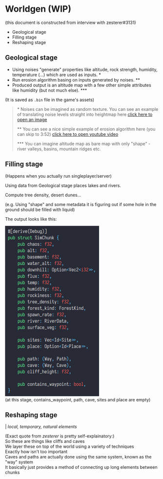 # Worldgen (WIP)

(this document is constructed from interview with zesterer#3131)

- Geological stage
- Filling stage
- Reshaping stage

## Geological stage

* Using noises "generate" properties like altitude, rock strength, humidity, temperature (...) which are used as inputs. *
* Run erosion algorithm basing on inputs generated by noises. **
* Produced output is an altitude map with a few other simple attributes like humidity (but not much else). ***

(It is saved as `.bin` file in the game's assets)

> \* Noises can be imagined as random texture. You can see an example of translating noise levels straight into heightmap here [click here to open an image](https://image.pngaaa.com/789/3711789-middle.png)
>
> \*\* You can see a nice simple example of erosion algorithm here (you can skip to 3:52) [click here to open youtube video](https://youtu.be/eaXk97ujbPQ?t=232)
>
> \*\*\* You can imagine altitude map as bare map with only "shape" - river valleys, basins, mountain ridges etc.

## Filling stage

(Happens when you actually run singleplayer/server)

Using data from Geological stage places lakes and rivers.

Compute tree density, desert dunes...

(e.g. Using "shape" and some metadata it is figuring out if some hole in the ground should be filled with liquid)

The output looks like this:

![worldgen_simchunk_def](assets/worldgen_simchunk_def.png)<br/>
(at this stage, contains_waypoint, path, cave, sites and place are empty)

## Reshaping stage
| *local, temporary, natural elements*

(Exact quote from *zesterer* is pretty self-explainatory:)<br/>
So these are things like cliffs and caves<br/>
We layer these on top of the world using a variety of techniques<br/>
Exactly how isn't too important<br/>
Caves and paths are actually done using the same system, known as the "way" system<br/>
It basically just provides a method of connecting up long elements between chunks
